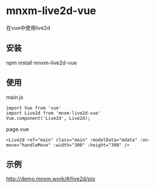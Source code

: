 # mnxm-live2d-vue
在vue中使用live2d

## 安装
npm install mnxm-live2d-vue

## 使用
main.js
```
import Vue from 'vue'
import Live2d from 'mnxm-live2d-vue'
Vue.component('Live2d', Live2d);
```
page.vue
```
<Live2d ref="main" class="main" :modelData="mdata" :on-move="handleMove" :width="300" :height="300" />
```

## 示例
http://demo.mnxm.work/#/live2d/pio
